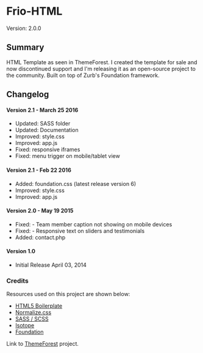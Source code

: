 # Frio-HTML

Version: 2.0.0

## Summary

HTML Template as seen in ThemeForest. I created the template for sale and now discontinued support and I'm releasing it as an open-source project to the community. Built on top of Zurb's Foundation framework.

## Changelog

#### Version 2.1 - March 25 2016

* Updated: SASS folder
* Updated: Documentation
* Improved: style.css
* Improved: app.js
* Fixed: responsive iframes
* Fixed: menu trigger on mobile/tablet view

#### Version 2.1 - Feb 22 2016

* Added: foundation.css (latest release version 6)
* Improved: style.css
* Improved: app.js

#### Version 2.0 - May 19 2015

* Fixed: - Team member caption not showing on mobile devices
* Fixed: - Responsive text on sliders and testimonials
* Added: contact.php


#### Version 1.0

* Initial Release April 03, 2014

### Credits

Resources used on this project are shown below:

* [HTML5 Boilerplate](http://html5boilerplate.com)
* [Normalize.css](http://necolas.github.com/normalize.css)
* [SASS / SCSS](http://sass-lang.com/)
* [Isotope](https://isotope.metafizzy.co/)
* [Foundation](http://foundation.zurb.com/)


Link to [ThemeForest](https://themeforest.net/item/frio-one-page-zurb-foundation-template/7298727) project.
